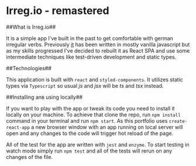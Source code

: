 # Irreg.io - remastered

##What is Irreg.io##

It is a simple app I've built in the past to get comfortable with german irregular verbs. Previously [it](https://github.com/d-ivashchuk/irreg.io) has been written in mostly vanilla javascript but as my skills progressed I've decided to rebuilt it as React SPA and use some intermediate techniques like test-driven development and static types.

##Technologies##

This application is built with `react` and `styled-components`. It utilizes static types via `Typescript` so usual _js_ and _jsx_ will be _ts_ and _tsx_ instead.

##Installing anв using locally##

If you want to play with the app or tweak its code you need to install it locally on your machine. To achieve that clone the repo, run `npm install` command in your terminal and run `npm start`. As this portfolio uses `create-react-app` a new browser window with an app running on local server will open and any changes to the code will trigger hot reload of the page.

All of the test for the app are written with `jest` and `enzyme`. To start testing in watch mode simply run `npm test` and all of the tests will rerun on any changes of the file.
